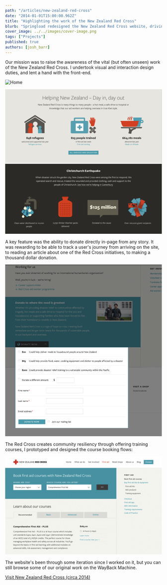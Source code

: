 ```yaml
---
path: "/articles/new-zealand-red-cross"
date: "2014-01-01T15:00:00.962Z"
title: "Highlighting the work of the New Zealand Red Cross"
blurb: "Springload redesigned the New Zealand Red Cross website, driving an increase in course bookings and donations"
cover_image: ../../images/cover-image.png
tags: ["Projects"]
published: true
authors: [josh_barr]
---
```


Our mission was to raise the awareness of the vital (but often unseen) work of the New Zealand Red Cross. I undertook visual and interaction design duties, and lent a hand with the front-end. 

![Home](./nzrc-home.png)



![Story](./nzrc-story.png)
![Story: Christchurch earthquake](./nzrc-story-2.png)


A key feature was the ability to donate directly in-page from any story. It was rewarding to be able to track a user's journey from arriving on the site, to reading an article about one of the Red Cross initiatives, to making a thousand dollar donation. 

![Donate](./nzrc-donate.png)

The Red Cross creates community resiliency through offering training courses, I prototyped and designed the course booking flows:

![First aid](./nzrc-first-aid.png)


The website's been through some iteration since I worked on it, but you can still browse some of our original work on the WayBack Machine. 

[Visit New Zealand Red Cross (circa 2014)](https://web.archive.org/web/20140604110631/https://www.redcross.org.nz/what-we-do/)